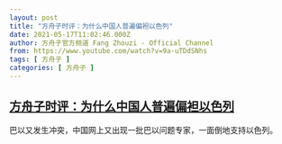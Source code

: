```yaml
---
layout: post
title: "方舟子时评：为什么中国人普遍偏袒以色列"
date: 2021-05-17T11:02:46.000Z
author: 方舟子官方频道 Fang Zhouzi - Official Channel
from: https://www.youtube.com/watch?v=9a-uTDdSNhs
tags: [ 方舟子 ]
categories: [ 方舟子 ]
---
```

<!--1621249366000-->
[方舟子时评：为什么中国人普遍偏袒以色列](https://www.youtube.com/watch?v=9a-uTDdSNhs)
------

<div>
巴以又发生冲突，中国网上又出现一批巴以问题专家，一面倒地支持以色列。
</div>
